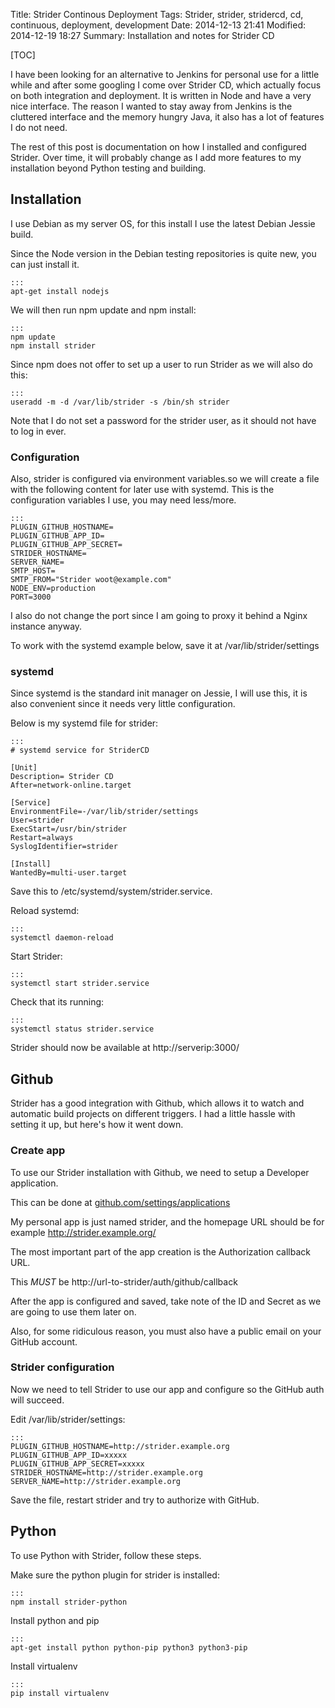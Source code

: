 Title: Strider Continous Deployment
Tags: Strider, strider, stridercd, cd, continuous, deployment, development
Date: 2014-12-13 21:41
Modified: 2014-12-19 18:27
Summary: Installation and notes for Strider CD

[TOC]

I have been looking for an alternative to Jenkins for personal use for a little while and after some googling I come over Strider CD, which actually focus on both integration and deployment. It is written in Node and have a very nice interface. The reason I wanted to stay away from Jenkins is the cluttered interface and the memory hungry Java, it also has a lot of features I do not need.

The rest of this post is documentation on how I installed and configured Strider. Over time, it will probably change as I add more features to my installation beyond Python testing and building.

## Installation
I use Debian as my server OS, for this install I use the latest Debian Jessie build.

Since the Node version in the Debian testing repositories is quite new, you can just install it.

    :::
    apt-get install nodejs

We will then run npm update and npm install:

    :::
    npm update
    npm install strider

Since npm does not offer to set up a user to run Strider as we will also do this:

    :::
    useradd -m -d /var/lib/strider -s /bin/sh strider

Note that I do not set a password for the strider user, as it should not have to log in ever.

### Configuration
Also, strider is configured via environment variables.so we will create a file with the following content for later use with systemd. This is the configuration variables I use, you may need less/more.

    :::
    PLUGIN_GITHUB_HOSTNAME=
    PLUGIN_GITHUB_APP_ID=
    PLUGIN_GITHUB_APP_SECRET=
    STRIDER_HOSTNAME=
    SERVER_NAME=
    SMTP_HOST=
    SMTP_FROM="Strider woot@example.com"
    NODE_ENV=production
    PORT=3000

I also do not change the port since I am going to proxy it behind a Nginx instance anyway.

To work with the systemd example below, save it at /var/lib/strider/settings

### systemd
Since systemd is the standard init manager on Jessie, I will use this, it is also convenient since it needs very little configuration.

Below is my systemd file for strider:

    :::
    # systemd service for StriderCD

    [Unit]
    Description= Strider CD
    After=network-online.target

    [Service]
    EnvironmentFile=-/var/lib/strider/settings
    User=strider
    ExecStart=/usr/bin/strider
    Restart=always
    SyslogIdentifier=strider

    [Install]
    WantedBy=multi-user.target

Save this to /etc/systemd/system/strider.service.

Reload systemd:

    :::
    systemctl daemon-reload

Start Strider:

    :::
    systemctl start strider.service

Check that its running:

    :::
    systemctl status strider.service

Strider should now be available at http://serverip:3000/

## Github
Strider has a good integration with Github, which allows it to watch and automatic build projects on different triggers. I had a little hassle with setting it up, but here's how it went down.

### Create app
To use our Strider installation with Github, we need to setup a Developer application.

This can be done at [github.com/settings/applications](https://github.com/settings/applications)

My personal app is just named strider, and the homepage URL should be for example http://strider.example.org/

The most important part of the app creation is the Authorization callback URL.

This _MUST_ be http://url-to-strider/auth/github/callback

After the app is configured and saved, take note of the ID and Secret as we are going to use them later on.

Also, for some ridiculous reason, you must also have a public email on your GitHub account.

### Strider configuration
Now we need to tell Strider to use our app and configure so the GitHub auth will succeed.

Edit /var/lib/strider/settings:

    :::
    PLUGIN_GITHUB_HOSTNAME=http://strider.example.org
    PLUGIN_GITHUB_APP_ID=xxxxx
    PLUGIN_GITHUB_APP_SECRET=xxxxx
    STRIDER_HOSTNAME=http://strider.example.org
    SERVER_NAME=http://strider.example.org

Save the file, restart strider and try to authorize with GitHub.

## Python
To use Python with Strider, follow these steps.

Make sure the python plugin for strider is installed:

    :::
    npm install strider-python

Install python and pip

    :::
    apt-get install python python-pip python3 python3-pip

Install virtualenv

    :::
    pip install virtualenv
